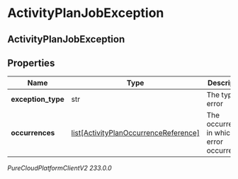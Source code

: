 # ActivityPlanJobException

## ActivityPlanJobException

## Properties

|Name | Type | Description | Notes|
|------------ | ------------- | ------------- | -------------|
| **exception_type** | str | The type of error | |
| **occurrences** | [list[ActivityPlanOccurrenceReference]](ActivityPlanOccurrenceReference) | The occurrences in which this error occurred | |



_PureCloudPlatformClientV2 233.0.0_
